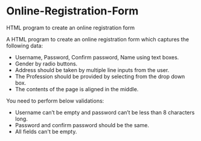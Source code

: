 # Online-Registration-Form
HTML program to create an online registration form

A HTML program to create an online registration form which captures the following data:

* Username, Password, Confirm password, Name using text boxes.
* Gender by radio buttons.
* Address should be taken by multiple line inputs from the user.
* The Profession should be provided by selecting from the drop down box.
* The contents of the page is aligned in the middle.

You need to perform below validations:
* Username can’t be empty and password can’t be less than 8 characters long.
* Password and confirm password should be the same.
* All fields can't be empty.
